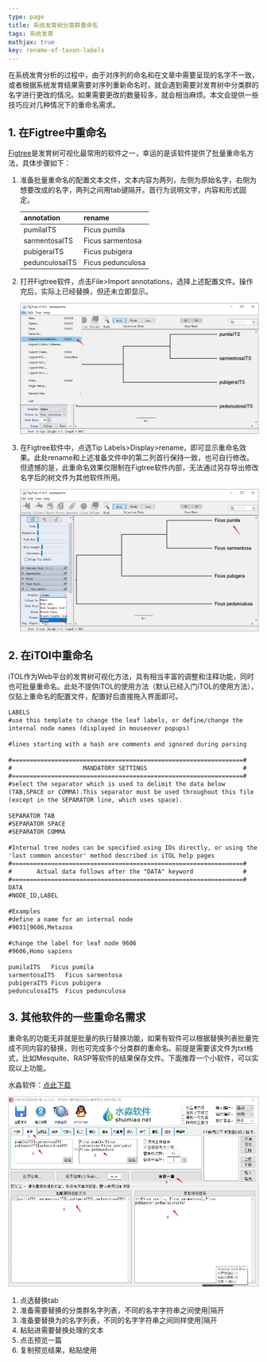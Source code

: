 ```yaml
---
type: page
title: 系统发育树分类群重命名
tags: 系统发育
mathjax: true
key: rename-of-taxon-labels
---
```


在系统发育分析的过程中，由于对序列的命名和在文章中需要呈现的名字不一致，或者根据系统发育结果需要对序列重新命名时，就会遇到需要对发育树中分类群的名字进行更改的情况。如果需要更改的数量较多，就会相当麻烦。本文会提供一些技巧应对几种情况下的重命名需求。

<!--more-->

## 1. 在Figtree中重命名

[Figtree](http://tree.bio.ed.ac.uk/software/figtree/)是发育树可视化最常用的软件之一，幸运的是该软件提供了批量重命名方法，具体步骤如下：

1. 准备批量重命名的配置文本文件，文本内容为两列，左侧为原始名字，右侧为想要改成的名字，两列之间用tab键隔开。首行为说明文字，内容和形式固定。

   | annotation     | rename            |
   | -------------- | ----------------- |
   | pumilaITS      | Ficus pumila      |
   | sarmentosaITS  | Ficus sarmentosa  |
   | pubigeraITS    | Ficus pubigera    |
   | pedunculosaITS | Ficus pedunculosa |

2. 打开Figtree软件，点击File>Import annotations，选择上述配置文件。操作完后，实际上已经替换，但还未立即显示。

   ![](https://github.com/qbycs/qbycs.github.io/blob/master/image/blog/2020-03-14-rename-of-taxon-labels/figtree.jpg?raw=true)

3. 在Figtree软件中，点选Tip Labels>Display>rename，即可显示重命名效果。此处rename和上述准备文件中的第二列首行保持一致，也可自行修改。但遗憾的是，此重命名效果仅限制在Figtree软件内部，无法通过另存导出修改名字后的树文件为其他软件所用。

   ![](https://github.com/qbycs/qbycs.github.io/blob/master/image/blog/2020-03-14-rename-of-taxon-labels/rename.jpg?raw=true)

## 2. 在iTOl中重命名

iTOL作为Web平台的发育树可视化方法，具有相当丰富的调整和注释功能，同时也可批量重命名。此处不提供iTOL的使用方法（默认已经入门iTOL的使用方法），仅贴上重命名的配置文件，配置好后直接拖入界面即可。

```
LABELS
#use this template to change the leaf labels, or define/change the internal node names (displayed in mouseover popups)

#lines starting with a hash are comments and ignored during parsing

#=================================================================#
#                    MANDATORY SETTINGS                           #
#=================================================================#
#select the separator which is used to delimit the data below (TAB,SPACE or COMMA).This separator must be used throughout this file (except in the SEPARATOR line, which uses space).

SEPARATOR TAB
#SEPARATOR SPACE
#SEPARATOR COMMA

#Internal tree nodes can be specified using IDs directly, or using the 'last common ancestor' method described in iTOL help pages
#=================================================================#
#       Actual data follows after the "DATA" keyword              #
#=================================================================#
DATA
#NODE_ID,LABEL

#Examples
#define a name for an internal node
#9031|9606,Metazoa

#change the label for leaf node 9606
#9606,Homo sapiens

pumilaITS	Ficus pumila
sarmentosaITS	Ficus sarmentosa
pubigeraITS	Ficus pubigera
pedunculosaITS	Ficus pedunculosa
```

## 3. 其他软件的一些重命名需求

重命名的功能无非就是批量的执行替换功能，如果有软件可以根据替换列表批量完成不同内容的替换，则也可完成多个分类群的重命名。前提是需要该文件为txt格式，比如Mesquite、RASP等软件的结果保存文件。下面推荐一个小软件，可以实现以上功能。

水淼软件：[点此下载]( https://github.com/qbycs/qbycs.github.io/blob/master/softwarerepositories/shuimiao.zip )

![](https://github.com/qbycs/qbycs.github.io/blob/master/image/blog/2020-03-14-rename-of-taxon-labels/shuimiao.jpg?raw=true)

1.  点选替换tab
2.  准备需要替换的分类群名字列表，不同的名字字符串之间使用|隔开
3.  准备要替换为的名字列表，不同的名字字符串之间同样使用|隔开
4.  粘贴进需要替换处理的文本
5. 点击预览一篇
6. 复制预览结果，粘贴使用